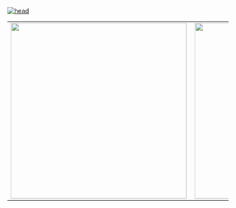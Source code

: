 <a href="https://ibb.co/crfpK49"><img src="https://i.ibb.co/9rKfmQ0/head.png" alt="head" border="0" style="float:center"></a>
<center>
<table>
    <tr>
        <td><img width="400px" align="left" src="(https://github-readme-stats.vercel.app/api?username=ErciliaR&theme=dark&show_icons=true)" /></td>
        <td><img width="400px" align="left" src="(https://github-readme-stats.vercel.app/api?username=ErciliaR&theme=dark&show_icons=true)"/></td>
    </tr>   
</table>
</center>  
